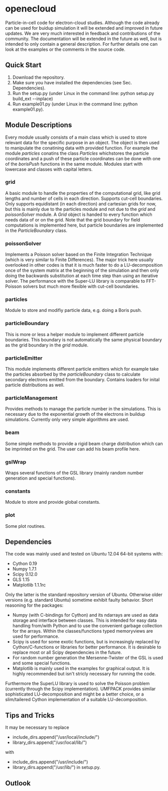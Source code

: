 openecloud
==========

Particle-in-cell code for electron-cloud studies. 
Although the code already can be used for buidup simulation it will be extended and improved in future updates. We are very much interested in feedback and contributions of the community. The documentation will be extended in the future as well, but is intended to only contain a general description. For further details one can look at the examples or the comments in the source code.

Quick Start
---------

1. Download the repository.
2. Make sure you have installed the dependencies (see Sec. Dependencies).
3. Run the setup.py (under Linux in the command line: python setup.py build_ext --inplace)
4. Run example01.py (under Linux in the command line: python example01.py).

Module Descriptions
---------

Every module usually consists of a main class which is used to store relevant data for the specific purpose in an object. The object is then used to manipulate the conatining data with provided function. For example the module *particles* conatins the class *Particles* whichstores the particle coordinates and a push of these particle coordinates can be done with one of the *borisPush* functions in the same module. Modules start with lowercase and classes with capital letters.

### grid

A basic module to handle the properties of the computational grid, like grid lengths and number of cells in each direction. Supports cut-cell boundaries. Only supports equidistant (in each direction) and cartesian grids for now, but this is mainly due to the particles module and not due to the *grid* and *poissonSolver* module. A *Grid* object is handed to every function which needs data of or on the grid. Note that the grid boundary for field computations is implemented here, but particle boundaries are implemented in the *ParticleBoundary* class.

### poissonSolver

Implements a Poisson solver based on the Finite Integration Technique (which is very similar to Finite Differences). The major trick here usually overlooked in other codes is that it is much faster to do a LU-decomposition once of the system matrix at the beginning of the simulation and then only doing the backwards substitution at each time step than using an iterative solver. The performance with the Super-LU library is comparable to FFT-Poisson solvers but much more flexible with cut-cell boundaries.

### particles

Module to store and modifiy particle data, e.g. doing a Boris push.


### particleBoundary

This is more or less a helper module to implement different particle boundaries. This boundary is not automatically the same physical boundary as the grid boundary in the *grid* module.

### particleEmitter

This module implements different particle emitters which for example take the particles absorbed by the *particleBoundary* class to calculate secondary electrons emitted from the boundary. Contains loaders for inital particle distributions as well.

### particleManagement

Provides methods to manage the particle number in the simulations. This is necessary due to the exponential growth of the electrons in buildup simulations. Currently only very simple algorithms are used.

### beam

Some simple methods to provide a rigid beam charge distribution which can be imprinted on the grid. The user can add his beam profile here.

### gslWrap

Wraps several functions of the GSL library (mainly random number generation and special functions).

### constants

Module to store and provide global constants.

### plot

Some plot routines.




Dependencies
---------

The code was mainly used and tested on Ubuntu 12.04 64-bit systems with:
- Cython 0.19
- Numpy 1.7.1
- Scipy 0.12.0
- GLS 1.15
- Matplotlib 1.1.1rc

Only the latter is the standard repository version of Ubuntu. Otherwise older versions (e.g. standard Ubuntu) sometime exhibit faulty behavior. Short reasoning for the packages:

- Numpy (with C-bindings for Cython) and its ndarrays are used as data storage and interface between classes. This is intended for easy data handling from/with Python and to use the convenient garbage collection for the arrays. Within the classes/functions typed memoryviews are used for performance.
- Scipy is used for some exotic functions, but is increasingly replaced by Cython/C-functions or libraries for better performance. It is desirable to replace most or all Scipy dependencies in the future.
- For random number generation the Mersenne-Twister of the GSL is used and some special functions. 
- Matplotlib is mainly used in the examples for graphical output. It is highly recommended but isn't stricly necessary for running the code.

Furthermore the SuperLU library is used to solve the Poisson problem (currently through the Scipy implementation). UMFPACK provides similar sophisticated LU-decomposition and might be a better choice, or a slim/tailered Cython implementation of a suitable LU-decomposition.

Tips and Tricks
--------
It may be necessary to replace 
- include_dirs.append("/usr/local/include/")
- library_dirs.append("/usr/local/lib/")

with

- include_dirs.append("/usr/include/")
- library_dirs.append("/usr/lib/")
in setup.py.

Outlook
---------
